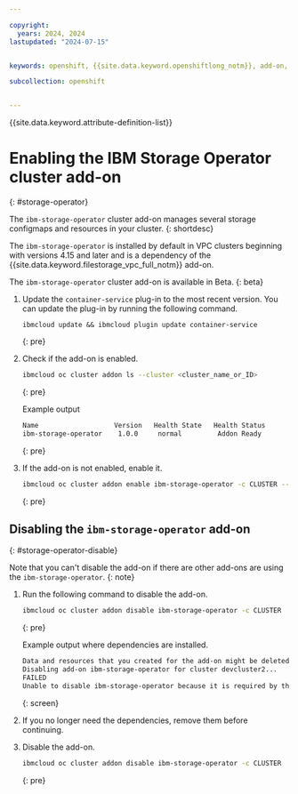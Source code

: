 ```yaml
---

copyright: 
  years: 2024, 2024
lastupdated: "2024-07-15"


keywords: openshift, {{site.data.keyword.openshiftlong_notm}}, add-on, storage operator

subcollection: openshift


---
```


{{site.data.keyword.attribute-definition-list}}



# Enabling the IBM Storage Operator cluster add-on
{: #storage-operator}

The `ibm-storage-operator` cluster add-on manages several storage configmaps and resources in your cluster.
{: shortdesc}

The `ibm-storage-operator` is installed by default in VPC clusters beginning with versions 4.15 and later and is a dependency of the {{site.data.keyword.filestorage_vpc_full_notm}} add-on.

The `ibm-storage-operator` cluster add-on is available in Beta. 
{: beta} 

1. Update the `container-service` plug-in to the most recent version. You can update the plug-in by running the following command.
    ```shell
    ibmcloud update && ibmcloud plugin update container-service
    ```
    {: pre}

1. Check if the add-on is enabled.
    ```sh
    ibmcloud oc cluster addon ls --cluster <cluster_name_or_ID>
    ```
    {: pre}

    Example output
    ```sh
    Name                   Version   Health State   Health Status   
    ibm-storage-operator    1.0.0     normal         Addon Ready
    ```
    {: pre}

1. If the add-on is not enabled, enable it.
    ```sh
    ibmcloud oc cluster addon enable ibm-storage-operator -c CLUSTER --version VERSION
    ```
    {: pre}

## Disabling the `ibm-storage-operator` add-on
{: #storage-operator-disable}

Note that you can't disable the add-on if there are other add-ons are using the `ibm-storage-operator`.
{: note}

1. Run the following command to disable the add-on.

    ```sh
    ibmcloud oc cluster addon disable ibm-storage-operator -c CLUSTER
    ```
    {: pre}

    Example output where dependencies are installed.
    ```sh
    Data and resources that you created for the add-on might be deleted when the add-on is disabled. Continue? [y/N]> y
    Disabling add-on ibm-storage-operator for cluster devcluster2...
    FAILED
    Unable to disable ibm-storage-operator because it is required by the vpc-file-csi-driver add-on(s).
    ```
    {: screen}

1. If you no longer need the dependencies, remove them before continuing.


1. Disable the add-on.

    ```sh
    ibmcloud oc cluster addon disable ibm-storage-operator -c CLUSTER
    ```
    {: pre}
